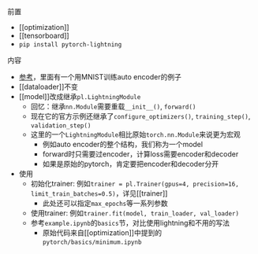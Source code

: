 前置
- [[optimization]]
- [[tensorboard]]
- `pip install pytorch-lightning`

内容
- [参考](https://www.pytorchlightning.ai/)，里面有一个用MNIST训练auto encoder的例子
- [[dataloader]]不变
- [[model]]改成继承`pl.LightningModule`
  - 回忆：继承`nn.Module`需要重载`__init__()`, `forward()`
  - 现在它的官方示例还继承了`configure_optimizers()`, `training_step()`, `validation_step()`
  - 这里的一个`LightningModule`相比原始`torch.nn.Module`来说更为宏观
    - 例如auto encoder的整个结构，我们称为一个model
    - forward时只需要过encoder，计算loss需要encoder和decoder
    - 如果是原始的pytorch，肯定要把encoder和decoder分开
- 使用
  - 初始化trainer: 例如`trainer = pl.Trainer(gpus=4, precision=16, limit_train_batches=0.5)`，详见[[trainer]]
    - 此处还可以指定`max_epochs`等一系列参数
  - 使用trainer: 例如`trainer.fit(model, train_loader, val_loader)`
  - 参考`example.ipynb`的`basics`节，对比使用lightning和不用的写法
    - 原始代码来自[[optimization]]中提到的`pytorch/basics/minimum.ipynb`